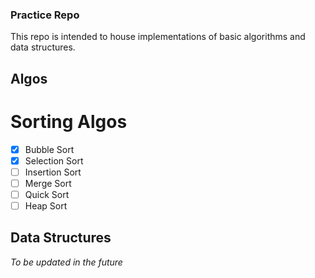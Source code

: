 ### Practice Repo
This repo is intended to house implementations of basic algorithms and data structures. 

## Algos
# Sorting Algos
- [x] Bubble Sort
- [x] Selection Sort
- [ ] Insertion Sort
- [ ] Merge Sort
- [ ] Quick Sort
- [ ] Heap Sort

## Data Structures
*To be updated in the future*

